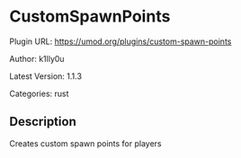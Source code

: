 # CustomSpawnPoints

Plugin URL: https://umod.org/plugins/custom-spawn-points

Author: k1lly0u

Latest Version: 1.1.3

Categories: rust

## Description

Creates custom spawn points for players
